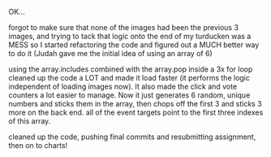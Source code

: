 OK...

forgot to make sure that none of the images had been the previous 3 images, and trying to tack that logic onto the end of my turducken was a MESS so I started refactoring the code and figured out a MUCH better way to do it (Judah gave me the initial idea of using an array of 6)

using the array.includes combined with the array.pop inside a 3x for loop cleaned up the code a LOT and made it load faster (it performs the logic independent of loading images now).  It also made the click and vote counters a lot easier to manage.  Now it just generates 6 random, unique numbers and sticks them in the array, then chops off the first 3 and sticks 3 more on the back end.  all of the event targets point to the first three indexes of this array.

cleaned up the code, pushing final commits and resubmitting assignment, then on to charts!